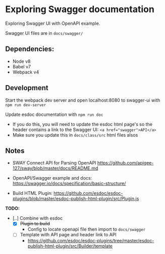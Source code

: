 # Exploring Swagger documentation

Exploring Swagger UI with OpenAPI example.

Swagger UI files are in `docs/swagger/`

## Dependencies:
  - Node v8
  - Babel v7
  - Webpack v4


## Development

Start the webpack dev server and open localhost:8080 to swagger-ui with `npm run dev-server`

Update esdoc documentation with `npm run doc`
  - If you do this, you will need to update the esdoc html page's so the header contains a link to the Swagger UI:
  `<a href="swagger">API</a>`
  - Make sure you update this in `docs/class/src` html files alsos


## Notes

- SWAY Connect API for Parsing OpenAPI https://github.com/apigee-127/sway/blob/master/docs/README.md
- OpenAPI/Swagger example and docs: https://swagger.io/docs/specification/basic-structure/

- Build HTML Plugin: https://github.com/esdoc/esdoc-plugins/blob/master/esdoc-publish-html-plugin/src/Plugin.js

**TODO:**
  - [..] Combine with esdoc
    - [x] ~~Plugin to build~~
      - Config to locate openapi file then import to `docs/swagger`
    - [ ] Template with API page and header link to API
      - https://github.com/esdoc/esdoc-plugins/tree/master/esdoc-publish-html-plugin/src/Builder/template
